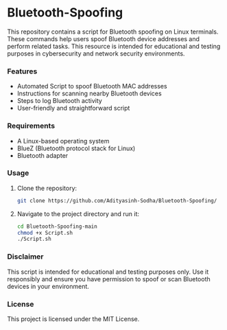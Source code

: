 # Bluetooth-Spoofing
This repository contains a script for Bluetooth spoofing on Linux terminals. These commands help users spoof Bluetooth device addresses and perform related tasks. This resource is intended for educational and testing purposes in cybersecurity and network security environments.

### Features

- Automated Script to spoof Bluetooth MAC addresses
- Instructions for scanning nearby Bluetooth devices
- Steps to log Bluetooth activity
- User-friendly and straightforward script

### Requirements

- A Linux-based operating system
- BlueZ (Bluetooth protocol stack for Linux)
- Bluetooth adapter

### Usage

1. Clone the repository:
   ```bash
   git clone https://github.com/Adityasinh-Sodha/Bluetooth-Spoofing/
   ```
2. Navigate to the project directory and run it:
   ```bash
   cd Bluetooth-Spoofing-main
   chmod +x Script.sh
   ./Script.sh
   ```

### Disclaimer
This script is intended for educational and testing purposes only. Use it responsibly and ensure you have permission to spoof or scan Bluetooth devices in your environment.

### License

This project is licensed under the MIT License.
